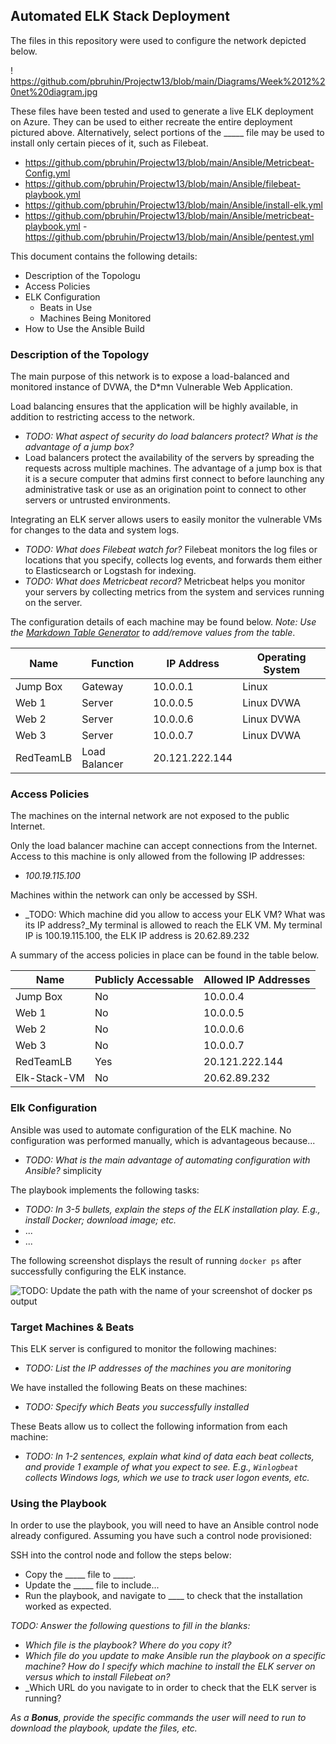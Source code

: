 ## Automated ELK Stack Deployment

The files in this repository were used to configure the network depicted below.

! https://github.com/pbruhin/Projectw13/blob/main/Diagrams/Week%2012%20net%20diagram.jpg

These files have been tested and used to generate a live ELK deployment on Azure. They can be used to either recreate the entire deployment pictured above. Alternatively, select portions of the _____ file may be used to install only certain pieces of it, such as Filebeat.

  - https://github.com/pbruhin/Projectw13/blob/main/Ansible/Metricbeat-Config.yml
  - https://github.com/pbruhin/Projectw13/blob/main/Ansible/filebeat-playbook.yml
  - https://github.com/pbruhin/Projectw13/blob/main/Ansible/install-elk.yml
  - https://github.com/pbruhin/Projectw13/blob/main/Ansible/metricbeat-playbook.yml
  -https://github.com/pbruhin/Projectw13/blob/main/Ansible/pentest.yml
  
  This document contains the following details:
- Description of the Topologu
- Access Policies
- ELK Configuration
  - Beats in Use
  - Machines Being Monitored
- How to Use the Ansible Build


### Description of the Topology

The main purpose of this network is to expose a load-balanced and monitored instance of DVWA, the D*mn Vulnerable Web Application.

Load balancing ensures that the application will be highly available, in addition to restricting access to the network.
- _TODO: What aspect of security do load balancers protect? What is the advantage of a jump box?_
- Load balancers protect the availability of the servers by spreading the requests across multiple machines.  The advantage of a jump box is that it is a secure computer that admins first connect to before launching any administrative task or use as an origination point to connect to other servers or untrusted environments.

Integrating an ELK server allows users to easily monitor the vulnerable VMs for changes to the data and system logs.
- _TODO: What does Filebeat watch for?_ Filebeat monitors the log files or locations that you specify, collects log events, and forwards them either to Elasticsearch or Logstash for indexing.
- _TODO: What does Metricbeat record?_ Metricbeat helps you monitor your servers by collecting metrics from the system and services running on the server.

The configuration details of each machine may be found below.
_Note: Use the [Markdown Table Generator](http://www.tablesgenerator.com/markdown_tables) to add/remove values from the table_.

| Name      | Function      | IP Address     | Operating System |
|-----------|---------------|----------------|------------------|
| Jump Box  | Gateway       | 10.0.0.1       | Linux            |
| Web 1     | Server        | 10.0.0.5       | Linux DVWA       |
| Web 2     | Server        | 10.0.0.6       | Linux DVWA       |
| Web 3     | Server        | 10.0.0.7       | Linux DVWA       |
| RedTeamLB | Load Balancer | 20.121.222.144 |                  |

### Access Policies

The machines on the internal network are not exposed to the public Internet. 

Only the load balancer machine can accept connections from the Internet. Access to this machine is only allowed from the following IP addresses:
- _100.19.115.100_

Machines within the network can only be accessed by SSH.
- _TODO: Which machine did you allow to access your ELK VM? What was its IP address?_My terminal is allowed to reach the ELK VM. My terminal IP is 100.19.115.100, the ELK IP address is 20.62.89.232

A summary of the access policies in place can be found in the table below.

| Name         | Publicly Accessable | Allowed IP Addresses |
|--------------|---------------------|----------------------|
| Jump Box     | No                  | 10.0.0.4             |
| Web 1        | No                  | 10.0.0.5             |
| Web 2        | No                  | 10.0.0.6             |
| Web 3        | No                  | 10.0.0.7             |
| RedTeamLB    | Yes                 | 20.121.222.144       |
| Elk-Stack-VM | No                  | 20.62.89.232         |

### Elk Configuration

Ansible was used to automate configuration of the ELK machine. No configuration was performed manually, which is advantageous because...
- _TODO: What is the main advantage of automating configuration with Ansible?_ simplicity

The playbook implements the following tasks:
- _TODO: In 3-5 bullets, explain the steps of the ELK installation play. E.g., install Docker; download image; etc._
- ...
- ...

The following screenshot displays the result of running `docker ps` after successfully configuring the ELK instance.

![TODO: Update the path with the name of your screenshot of docker ps output](Images/docker_ps_output.png)

### Target Machines & Beats
This ELK server is configured to monitor the following machines:
- _TODO: List the IP addresses of the machines you are monitoring_

We have installed the following Beats on these machines:
- _TODO: Specify which Beats you successfully installed_

These Beats allow us to collect the following information from each machine:
- _TODO: In 1-2 sentences, explain what kind of data each beat collects, and provide 1 example of what you expect to see. E.g., `Winlogbeat` collects Windows logs, which we use to track user logon events, etc._

### Using the Playbook
In order to use the playbook, you will need to have an Ansible control node already configured. Assuming you have such a control node provisioned: 

SSH into the control node and follow the steps below:
- Copy the _____ file to _____.
- Update the _____ file to include...
- Run the playbook, and navigate to ____ to check that the installation worked as expected.

_TODO: Answer the following questions to fill in the blanks:_
- _Which file is the playbook? Where do you copy it?_
- _Which file do you update to make Ansible run the playbook on a specific machine? How do I specify which machine to install the ELK server on versus which to install Filebeat on?_
- _Which URL do you navigate to in order to check that the ELK server is running?

_As a **Bonus**, provide the specific commands the user will need to run to download the playbook, update the files, etc._

